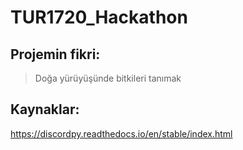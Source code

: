 # TUR1720_Hackathon
## Projemin fikri:
> Doğa yürüyüşünde bitkileri tanımak
## Kaynaklar: 
https://discordpy.readthedocs.io/en/stable/index.html

